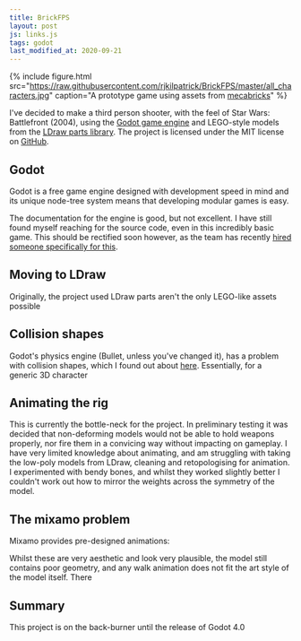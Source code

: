 ```yaml
---
title: BrickFPS
layout: post
js: links.js
tags: godot
last_modified_at: 2020-09-21
---
```


{% include figure.html src="https://raw.githubusercontent.com/rjkilpatrick/BrickFPS/master/all_characters.jpg" caption="A prototype game using assets from <a href='mecabricks.com'>mecabricks</a>" %}

I've decided to make a third person shooter, with the feel of Star Wars: Battlefront (2004), using the [Godot game engine](https://godotengine.org/) and LEGO-style models from the [LDraw parts library](https://www.ldraw.org/).
The project is licensed under the MIT license on [GitHub](https://github.com/rjkilpatrick/BrickFPS).

## Godot

Godot is a free game engine designed with development speed in mind and its unique node-tree system means that developing modular games is easy.

The documentation for the engine is good, but not excellent.
I have still found myself reaching for the source code, even in this incredibly basic game.
This should be rectified soon however, as the team has recently [hired someone specifically for this](https://godotengine.org/article/we-hired-gdquest-work-manual).


## Moving to LDraw

Originally, the project used
LDraw parts aren't the only LEGO-like assets possible

## Collision shapes

Godot's physics engine (Bullet, unless you've changed it), has a problem with collision shapes, which I found out about [here](https://www.youtube.com/watch?v=NSNe91lMe_Q).
Essentially, for a generic 3D character

## Animating the rig

This is currently the bottle-neck for the project.
In preliminary testing it was decided that non-deforming models would not be able to hold weapons properly, nor fire them in a convicing way without impacting on gameplay.
I have very limited knowledge about animating, and am struggling with taking the low-poly models from LDraw, cleaning and retopologising for animation.
I experimented with bendy bones, and whilst they worked slightly better I couldn't work out how to mirror the weights across the symmetry of the model.

## The mixamo problem

Mixamo provides pre-designed animations:

Whilst these are very aesthetic and look very plausible, the model still contains poor geometry, and any walk animation does not fit the art style of the model itself.
There 

## Summary

This project is on the back-burner until the release of Godot 4.0
